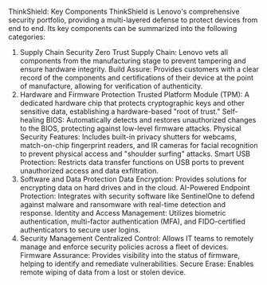 ThinkShield: Key Components
ThinkShield is Lenovo's comprehensive security portfolio, providing a multi-layered defense to protect devices from end to end. Its key components can be summarized into the following categories:
1. Supply Chain Security
Zero Trust Supply Chain: Lenovo vets all components from the manufacturing stage to prevent tampering and ensure hardware integrity.
Build Assure: Provides customers with a clear record of the components and certifications of their device at the point of manufacture, allowing for verification of authenticity.
2. Hardware and Firmware Protection
Trusted Platform Module (TPM): A dedicated hardware chip that protects cryptographic keys and other sensitive data, establishing a hardware-based "root of trust."
Self-healing BIOS: Automatically detects and restores unauthorized changes to the BIOS, protecting against low-level firmware attacks.
Physical Security Features: Includes built-in privacy shutters for webcams, match-on-chip fingerprint readers, and IR cameras for facial recognition to prevent physical access and "shoulder surfing" attacks.
Smart USB Protection: Restricts data transfer functions on USB ports to prevent unauthorized access and data exfiltration.
3. Software and Data Protection
Data Encryption: Provides solutions for encrypting data on hard drives and in the cloud.
AI-Powered Endpoint Protection: Integrates with security software like SentinelOne to defend against malware and ransomware with real-time detection and response.
Identity and Access Management: Utilizes biometric authentication, multi-factor authentication (MFA), and FIDO-certified authenticators to secure user logins.
4. Security Management
Centralized Control: Allows IT teams to remotely manage and enforce security policies across a fleet of devices.
Firmware Assurance: Provides visibility into the status of firmware, helping to identify and remediate vulnerabilities.
Secure Erase: Enables remote wiping of data from a lost or stolen device.